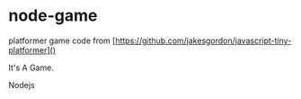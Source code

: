 # node-game

platformer game code from [https://github.com/jakesgordon/javascript-tiny-platformer]()

It's A Game.

Nodejs
